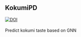 ## KokumiPD  
[![DOI](https://zenodo.org/badge/DOI/10.5281/zenodo.10043799.svg)](https://doi.org/10.5281/zenodo.10043799)

#### 
Predict kokumi taste based on GNN 

